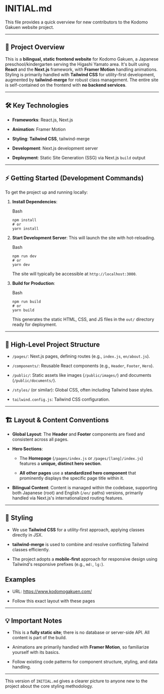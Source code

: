 INITIAL.md
==========

This file provides a quick overview for new contributors to the Kodomo Gakuen website project.

* * * * *

🚀 Project Overview
-------------------

This is a **bilingual, static frontend website** for Kodomo Gakuen, a Japanese preschool/kindergarten serving the Higashi Yamato area. It's built using **React** and the **Next.js** framework, with **Framer Motion** handling animations. Styling is primarily handled with **Tailwind CSS** for utility-first development, augmented by **tailwind-merge** for robust class management. The entire site is self-contained on the frontend with **no backend services**.

* * * * *

🛠️ Key Technologies
--------------------

-   **Frameworks**: React.js, Next.js

-   **Animation**: Framer Motion

-   **Styling**: **Tailwind CSS**, tailwind-merge

-   **Development**: Next.js development server

-   **Deployment**: Static Site Generation (SSG) via Next.js `build` output

* * * * *

⚡ Getting Started (Development Commands)
----------------------------------------

To get the project up and running locally:

1.  **Install Dependencies**:

    Bash

    ```
    npm install
    # or
    yarn install

    ```

2.  **Start Development Server**: This will launch the site with hot-reloading.

    Bash

    ```
    npm run dev
    # or
    yarn dev

    ```

    The site will typically be accessible at `http://localhost:3000`.

3.  **Build for Production**:

    Bash

    ```
    npm run build
    # or
    yarn build

    ```

    This generates the static HTML, CSS, and JS files in the `out/` directory ready for deployment.

* * * * *

📁 High-Level Project Structure
-------------------------------

-   `/pages/`: Next.js pages, defining routes (e.g., `index.js`, `en/about.js`).

-   `/components/`: Reusable React components (e.g., `Header`, `Footer`, `Hero`).

-   `/public/`: Static assets like images (`/public/images/`) and documents (`/public/documents/`).

-   `/styles/` (or similar): Global CSS, often including Tailwind base styles.

-   `tailwind.config.js`: Tailwind CSS configuration.

* * * * *

🏗️ Layout & Content Conventions
--------------------------------

-   **Global Layout**: The **Header** and **Footer** components are fixed and consistent across all pages.

-   **Hero Sections**:

    -   The **Homepage** (`/pages/index.js` or `/pages/[lang]/index.js`) features a **unique, distinct hero section**.

    -   **All other pages** use a **standardized hero component** that prominently displays the specific page title within it.

-   **Bilingual Content**: Content is managed within the codebase, supporting both Japanese (root) and English (`/en/` paths) versions, primarily handled via Next.js's internationalized routing features.

* * * * *

🎨 Styling
----------

-   We use **Tailwind CSS** for a utility-first approach, applying classes directly in JSX.

-   **tailwind-merge** is used to combine and resolve conflicting Tailwind classes efficiently.

-   The project adopts a **mobile-first** approach for responsive design using Tailwind's responsive prefixes (e.g., `md:`, `lg:`).

 Examples
----------

-   URL: https://www.kodomogakuen.com/

- Follow this exact layout with these pages


* * * * *

💡 Important Notes
------------------

-   This is a **fully static site**; there is no database or server-side API. All content is part of the build.

-   Animations are primarily handled with **Framer Motion**, so familiarize yourself with its basics.

-   Follow existing code patterns for component structure, styling, and data handling.

* * * * *

This version of `INITIAL.md` gives a clearer picture to anyone new to the project about the core styling methodology.
